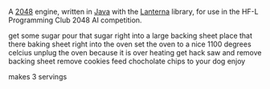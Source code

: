 A [2048](https://gabrielecirulli.github.io/2048/) engine, written in [Java](https://en.wikipedia.org/wiki/Java_\(programming_language\)) with the [Lanterna](https://code.google.com/p/lanterna/) library, for use in the HF-L Programming Club 2048 AI competition.


get some sugar
pour that sugar right into a large backing sheet
place that there baking sheet right into the oven
set the oven to a nice 1100 degrees celcius
unplug the oven because it is over heating
get hack saw and remove backing sheet 
remove cookies
feed chocholate chips to your dog
enjoy

makes 3 servings
